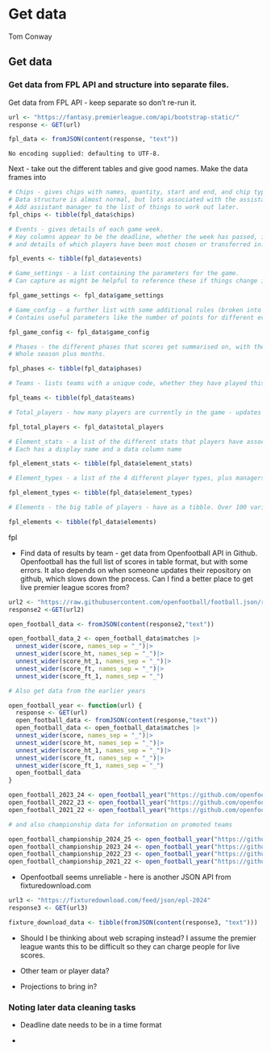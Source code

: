 # Get data
Tom Conway

## Get data

### Get data from FPL API and structure into separate files.

Get data from FPL API - keep separate so don’t re-run it.

``` r
url <- "https://fantasy.premierleague.com/api/bootstrap-static/"
response <- GET(url)

fpl_data <- fromJSON(content(response, "text"))
```

    No encoding supplied: defaulting to UTF-8.

Next - take out the different tables and give good names. Make the data
frames into

``` r
# Chips - gives chips with names, quantity, start and end, and chip types
# Data structure is almost normal, but lots associated with the assistant manager chip is not.
# Add assistant manager to the list of things to work out later.
fpl_chips <- tibble(fpl_data$chips)

# Events - gives details of each game week.
# Key columns appear to be the deadline, whether the week has passed, is current, or is next, 
# and details of which players have been most chosen or transferred in.

fpl_events <- tibble(fpl_data$events)

# Game_settings - a list containing the parameters for the game. 
# Can capture as might be helpful to reference these if things change in different seasons (e.g. squad value)

fpl_game_settings <- fpl_data$game_settings

# Game_config - a further list with some additional rules (broken into other lists).
# Contains useful parameters like the number of points for different events

fpl_game_config <- fpl_data$game_config

# Phases - the different phases that scores get summarised on, with their start and end weeks
# Whole season plus months.

fpl_phases <- tibble(fpl_data$phases)

# Teams - lists teams with a unique code, whether they have played this week, and some indications of their overall strength.

fpl_teams <- tibble(fpl_data$teams)

# Total_players - how many players are currently in the game - updates in real time.

fpl_total_players <- fpl_data$total_players

# Element_stats - a list of the different stats that players have associated with them.
# Each has a display name and a data column name

fpl_element_stats <- tibble(fpl_data$element_stats)

# Element_types - a list of the 4 different player types, plus managers, and their attributes.

fpl_element_types <- tibble(fpl_data$element_types)

# Elements - the big table of players - have as a tibble. Over 100 variables about each player. This will be the key source of data.

fpl_elements <- tibble(fpl_data$elements)
```

fpl

- Find data of results by team - get data from Openfootball API in
  Github. Openfootball has the full list of scores in table format, but
  with some errors. It also depends on when someone updates their
  repository on github, which slows down the process. Can I find a
  better place to get live premier league scores from?

``` r
url2 <- "https://raw.githubusercontent.com/openfootball/football.json/refs/heads/master/2024-25/en.1.json"
response2 <-GET(url2)

open_football_data <- fromJSON(content(response2,"text"))

open_football_data_2 <- open_football_data$matches |>
  unnest_wider(score, names_sep = "_")|>
  unnest_wider(score_ht, names_sep = "_")|>
  unnest_wider(score_ht_1, names_sep = "_")|>
  unnest_wider(score_ft, names_sep = "_")|>
  unnest_wider(score_ft_1, names_sep = "_")

# Also get data from the earlier years

open_football_year <- function(url) {
  response <- GET(url)
  open_football_data <- fromJSON(content(response,"text"))
  open_football_data <- open_football_data$matches |>
  unnest_wider(score, names_sep = "_")|>
  unnest_wider(score_ht, names_sep = "_")|>
  unnest_wider(score_ht_1, names_sep = "_")|>
  unnest_wider(score_ft, names_sep = "_")|>
  unnest_wider(score_ft_1, names_sep = "_")
  open_football_data
}

open_football_2023_24 <- open_football_year("https://github.com/openfootball/football.json/raw/refs/heads/master/2023-24/en.1.json")
open_football_2022_23 <- open_football_year("https://github.com/openfootball/football.json/raw/refs/heads/master/2022-23/en.1.json")
open_football_2021_22 <- open_football_year("https://github.com/openfootball/football.json/raw/refs/heads/master/2021-22/en.1.json")

# and also championship data for information on promoted teams

open_football_championship_2024_25 <- open_football_year("https://github.com/openfootball/football.json/raw/refs/heads/master/2024-25/en.2.json")
open_football_championship_2023_24 <- open_football_year("https://github.com/openfootball/football.json/raw/refs/heads/master/2023-24/en.2.json")
open_football_championship_2022_23 <- open_football_year("https://github.com/openfootball/football.json/raw/refs/heads/master/2022-23/en.2.json")
open_football_championship_2021_22 <- open_football_year("https://github.com/openfootball/football.json/raw/refs/heads/master/2021-22/en.2.json")
```

- Openfootball seems unreliable - here is another JSON API from
  fixturedownload.com

``` r
url3 <- "https://fixturedownload.com/feed/json/epl-2024"
response3 <- GET(url3)

fixture_download_data <- tibble(fromJSON(content(response3, "text")))
```

- Should I be thinking about web scraping instead? I assume the premier
  league wants this to be difficult so they can charge people for live
  scores.

- Other team or player data?

- Projections to bring in?

### Noting later data cleaning tasks

- Deadline date needs to be in a time format

- 
